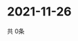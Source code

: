# 2021-11-26
  共 0条

  <!-- BEGIN -->
  <!-- 最后更新时间Fri Nov 26 2021 05:03:32 GMT+0000 (Coordinated Universal Time) -->
  
  <!-- END -->
  
  